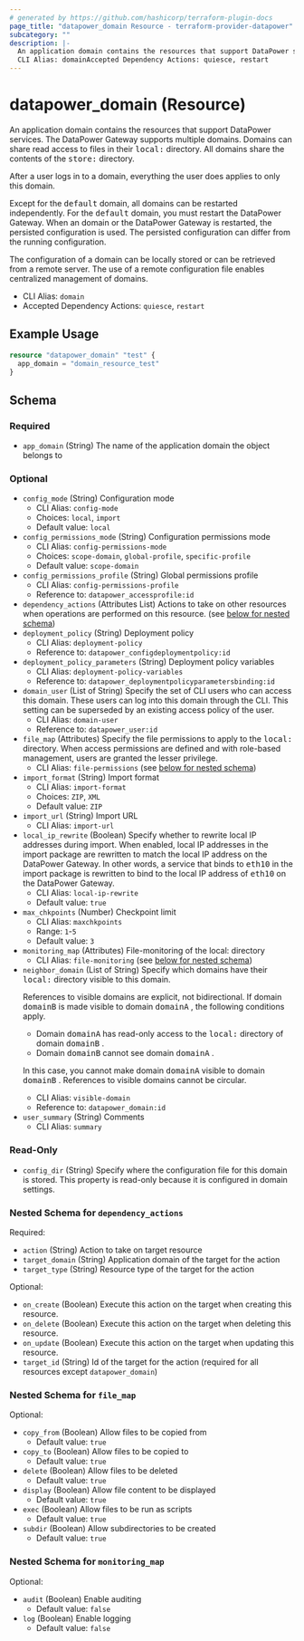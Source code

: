 ```yaml
---
# generated by https://github.com/hashicorp/terraform-plugin-docs
page_title: "datapower_domain Resource - terraform-provider-datapower"
subcategory: ""
description: |-
  An application domain contains the resources that support DataPower services. The DataPower Gateway supports multiple domains. Domains can share read access to files in their local: directory. All domains share the contents of the store: directory. After a user logs in to a domain, everything the user does applies to only this domain.Except for the default domain, all domains can be restarted independently. For the default domain, you must restart the DataPower Gateway. When an domain or the DataPower Gateway is restarted, the persisted configuration is used. The persisted configuration can differ from the running configuration.The configuration of a domain can be locally stored or can be retrieved from a remote server. The use of a remote configuration file enables centralized management of domains.
  CLI Alias: domainAccepted Dependency Actions: quiesce, restart
---
```


# datapower_domain (Resource)

An application domain contains the resources that support DataPower services. The DataPower Gateway supports multiple domains. Domains can share read access to files in their <tt>local:</tt> directory. All domains share the contents of the <tt>store:</tt> directory. <p>After a user logs in to a domain, everything the user does applies to only this domain.</p><p>Except for the <tt>default</tt> domain, all domains can be restarted independently. For the <tt>default</tt> domain, you must restart the DataPower Gateway. When an domain or the DataPower Gateway is restarted, the persisted configuration is used. The persisted configuration can differ from the running configuration.</p><p>The configuration of a domain can be locally stored or can be retrieved from a remote server. The use of a remote configuration file enables centralized management of domains.</p>
  - CLI Alias: `domain`
  - Accepted Dependency Actions: `quiesce`, `restart`

## Example Usage

```terraform
resource "datapower_domain" "test" {
  app_domain = "domain_resource_test"
}
```

<!-- schema generated by tfplugindocs -->
## Schema

### Required

- `app_domain` (String) The name of the application domain the object belongs to

### Optional

- `config_mode` (String) Configuration mode
  - CLI Alias: `config-mode`
  - Choices: `local`, `import`
  - Default value: `local`
- `config_permissions_mode` (String) Configuration permissions mode
  - CLI Alias: `config-permissions-mode`
  - Choices: `scope-domain`, `global-profile`, `specific-profile`
  - Default value: `scope-domain`
- `config_permissions_profile` (String) Global permissions profile
  - CLI Alias: `config-permissions-profile`
  - Reference to: `datapower_accessprofile:id`
- `dependency_actions` (Attributes List) Actions to take on other resources when operations are performed on this resource. (see [below for nested schema](#nestedatt--dependency_actions))
- `deployment_policy` (String) Deployment policy
  - CLI Alias: `deployment-policy`
  - Reference to: `datapower_configdeploymentpolicy:id`
- `deployment_policy_parameters` (String) Deployment policy variables
  - CLI Alias: `deployment-policy-variables`
  - Reference to: `datapower_deploymentpolicyparametersbinding:id`
- `domain_user` (List of String) Specify the set of CLI users who can access this domain. These users can log into this domain through the CLI. This setting can be superseded by an existing access policy of the user.
  - CLI Alias: `domain-user`
  - Reference to: `datapower_user:id`
- `file_map` (Attributes) Specify the file permissions to apply to the <tt>local:</tt> directory. When access permissions are defined and with role-based management, users are granted the lesser privilege.
  - CLI Alias: `file-permissions` (see [below for nested schema](#nestedatt--file_map))
- `import_format` (String) Import format
  - CLI Alias: `import-format`
  - Choices: `ZIP`, `XML`
  - Default value: `ZIP`
- `import_url` (String) Import URL
  - CLI Alias: `import-url`
- `local_ip_rewrite` (Boolean) Specify whether to rewrite local IP addresses during import. When enabled, local IP addresses in the import package are rewritten to match the local IP address on the DataPower Gateway. In other words, a service that binds to <tt>eth10</tt> in the import package is rewritten to bind to the local IP address of <tt>eth10</tt> on the DataPower Gateway.
  - CLI Alias: `local-ip-rewrite`
  - Default value: `true`
- `max_chkpoints` (Number) Checkpoint limit
  - CLI Alias: `maxchkpoints`
  - Range: `1`-`5`
  - Default value: `3`
- `monitoring_map` (Attributes) File-monitoring of the local: directory
  - CLI Alias: `file-monitoring` (see [below for nested schema](#nestedatt--monitoring_map))
- `neighbor_domain` (List of String) Specify which domains have their <tt>local:</tt> directory visible to this domain. <p>References to visible domains are explicit, not bidirectional. If domain <tt>domainB</tt> is made visible to domain <tt>domainA</tt> , the following conditions apply.</p><ul><li>Domain <tt>domainA</tt> has read-only access to the <tt>local:</tt> directory of domain <tt>domainB</tt> .</li><li>Domain <tt>domainB</tt> cannot see domain <tt>domainA</tt> .</li></ul><p>In this case, you cannot make domain <tt>domainA</tt> visible to domain <tt>domainB</tt> . References to visible domains cannot be circular.</p>
  - CLI Alias: `visible-domain`
  - Reference to: `datapower_domain:id`
- `user_summary` (String) Comments
  - CLI Alias: `summary`

### Read-Only

- `config_dir` (String) Specify where the configuration file for this domain is stored. This property is read-only because it is configured in domain settings.

<a id="nestedatt--dependency_actions"></a>
### Nested Schema for `dependency_actions`

Required:

- `action` (String) Action to take on target resource
- `target_domain` (String) Application domain of the target for the action
- `target_type` (String) Resource type of the target for the action

Optional:

- `on_create` (Boolean) Execute this action on the target when creating this resource.
- `on_delete` (Boolean) Execute this action on the target when deleting this resource.
- `on_update` (Boolean) Execute this action on the target when updating this resource.
- `target_id` (String) Id of the target for the action (required for all resources except `datapower_domain`)


<a id="nestedatt--file_map"></a>
### Nested Schema for `file_map`

Optional:

- `copy_from` (Boolean) Allow files to be copied from
  - Default value: `true`
- `copy_to` (Boolean) Allow files to be copied to
  - Default value: `true`
- `delete` (Boolean) Allow files to be deleted
  - Default value: `true`
- `display` (Boolean) Allow file content to be displayed
  - Default value: `true`
- `exec` (Boolean) Allow files to be run as scripts
  - Default value: `true`
- `subdir` (Boolean) Allow subdirectories to be created
  - Default value: `true`


<a id="nestedatt--monitoring_map"></a>
### Nested Schema for `monitoring_map`

Optional:

- `audit` (Boolean) Enable auditing
  - Default value: `false`
- `log` (Boolean) Enable logging
  - Default value: `false`
